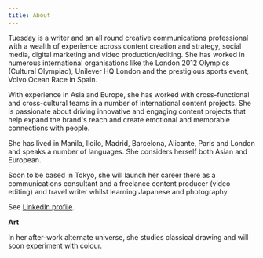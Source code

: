 ```yaml
---
title: About
---
```


Tuesday is a writer and an all round creative communications professional with a wealth of experience across content creation and strategy, social media, digital marketing and video production/editing. She has worked in numerous international organisations like the London 2012 Olympics (Cultural Olympiad), Unilever HQ London and the prestigious sports event, Volvo Ocean Race in Spain. 

With experience in Asia and Europe, she has worked with cross-functional and cross-cultural teams in a number of international content projects. She is passionate about driving innovative and engaging content projects that help expand the brand's reach and create emotional and memorable connections with people. 

She has lived in Manila, Iloilo, Madrid, Barcelona, Alicante, Paris and London and speaks a number of languages. She considers herself both Asian and European. 

Soon to be based in Tokyo, she will launch her career there as a communications consultant and a freelance content producer (video editing) and travel writer whilst learning Japanese and photography.

See [LinkedIn profile](http://linkedin.com/in/tuesdaygutz).

**Art**

In her after-work alternate universe, she studies classical drawing and will soon experiment with colour.



